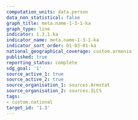 ```yaml
---
computation_units: data.person
data_non_statistical: false
graph_title: meta.name-1-3-1-ka
graph_type: line
indicator: 1.3.1.ka
indicator_name: meta.name-1-3-1-ka
indicator_sort_order: 01-03-01-ka
national_geographical_coverage: custom.armenia
published: true
reporting_status: complete
sdg_goal: '1'
source_active_1: true
source_active_2: true
source_organisation_1: sources.Armstat
source_organisation_2: sources.ILCS
tags:
- custom.national
target_id: '1.3'
---
```

